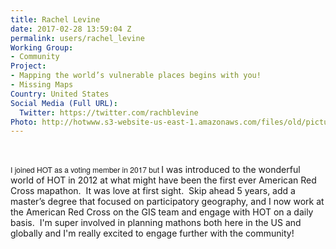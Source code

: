 ```yaml
---
title: Rachel Levine
date: 2017-02-28 13:59:04 Z
permalink: users/rachel_levine
Working Group:
- Community
Project:
- Mapping the world’s vulnerable places begins with you!
- Missing Maps
Country: United States
Social Media (Full URL):
  Twitter: https://twitter.com/rachblevine
Photo: http://hotwww.s3-website-us-east-1.amazonaws.com/files/old/pictures/picture-367-1488393062.jpg
---
```


<p>&nbsp;</p><p class="p1"><span style="font-style: normal; font-variant-ligatures: normal; font-variant-caps: normal; font-weight: normal; font-size: 12px; font-family: 'Helvetica Neue';">I joined HOT as a voting member in 2017 but&nbsp;</span>I was introduced to the wonderful world of HOT in 2012 at what might have been the first ever American Red Cross mapathon.&nbsp; It was love at first sight.&nbsp; Skip ahead 5 years, add a master’s degree that focused on participatory geography, and I now work at the American Red Cross on the GIS team and engage with HOT on a daily basis. &nbsp;I'm super involved in planning mathons both here in the US and globally and I'm really excited to engage further with the community!&nbsp;</p>
